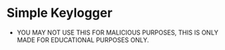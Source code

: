 # Simple Keylogger
- YOU MAY NOT USE THIS FOR MALICIOUS PURPOSES, THIS IS ONLY MADE FOR EDUCATIONAL PURPOSES ONLY.

